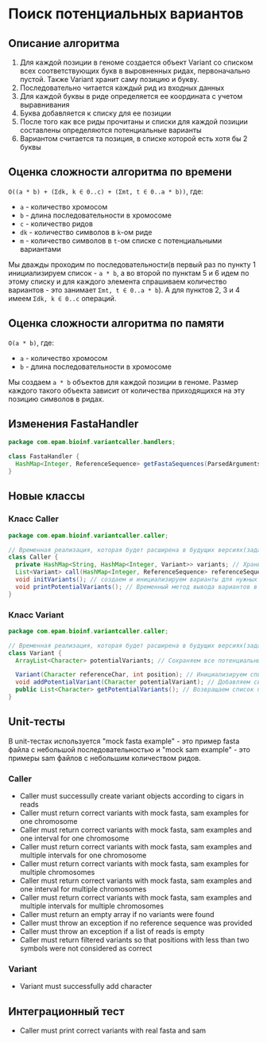# Поиск потенциальных вариантов

## Описание алгоритма

1. Для каждой позиции в геноме создается объект Variant со списком всех соответствующих букв в выровненных ридах, первоначально пустой. Также Variant хранит саму позицию и букву.
2. Последовательно читается каждый рид из входных данных
3. Для каждой буквы в риде определяется ее координата с учетом выравнивания
4. Буква добавляется к списку для ее позиции
5. После того как все риды прочитаны и списки для каждой позиции составлены определяются потенциальные варианты
6. Вариантом считается та позиция, в списке которой есть хотя бы 2 буквы

## Оценка сложности алгоритма по времени

```O((a * b) + (Σdk, k ∈ 0..c) + (Σmt, t ∈ 0..a * b))```, где:
* ```a``` - количество хромосом
* ```b``` - длина последовательности в хромосоме
* ```c``` - количество ридов
* ```dk``` - количество символов в ```k```-ом риде
* ```m``` - количество символов в ```t```-ом списке с потенциальными вариантами

Мы дважды проходим по последовательности(в первый раз по пункту 1 инициализируем список - ```a * b```, а во второй по пунктам 5 и 6 идем по этому списку и для каждого элемента спрашиваем количество вариантов - это занимает ```Σmt, t ∈ 0..a * b```). А для пунктов 2, 3 и 4 имеем ```Σdk, k ∈ 0..c``` операций.

## Оценка сложности алгоритма по памяти

```O(a * b)```, где:
* ```a``` - количество хромосом
* ```b``` - длина последовательности в хромосоме

Мы создаем ```a * b``` объектов для каждой позиции в геноме. Размер каждого такого объекта зависит от количества приходящихся на эту позицию символов в ридах.

## Изменения FastaHandler
```java
package com.epam.bioinf.variantcaller.handlers;

class FastaHandler {
  HashMap<Integer, ReferenceSequence> getFastaSequences(ParsedArguments parsedArguments); // Возвращаем прочитанные последовательности
}
```

## Новые классы

### Класс Caller
```java
package com.epam.bioinf.variantcaller.caller;

// Временная реализация, которая будет расширена в будущих версиях(задача про метрики)
class Caller {
  private HashMap<String, HashMap<Integer, Variant>> variants; // Храним варианты как словарь, где ключ - это контиг, а значение - другой словарь, где его ключ - это позиция в геноме, а значением - объект, хранящий потенциальные варианты
  List<Variant> call(HashMap<Integer, ReferenceSequence> referenceSequences, List<SAMRecord> samRecords); // Последовательности передаются как словарь, где ключ - это контиг индекс и значение - последовательность
  void initVariants(); // создаем и инициализируем варианты для нужных позиций из ридов
  void printPotentialVariants(); // Временный метод вывода вариантов в консоль
}
```

### Класс Variant
```java
package com.epam.bioinf.variantcaller.caller;

// Временная реализация, которая будет расширена в будущих версиях(задача про метрики)
class Variant {
  ArrayList<Character> potentialVariants; // Сохраняем все потенциальные варианты

  Variant(Character referenceChar, int position); // Инициализируем список
  void addPotentialVariant(Character potentialVariant); // Добавляем символ к potentialVariants
  public List<Character> getPotentialVariants(); // Возвращаем список потенциальных вариантов
}
```

## Unit-тесты

В unit-тестах используется "mock fasta example" - это пример fasta файла с небольшой последовательностью
и "mock sam example" - это примеры sam файлов с небольшим количеством ридов.

### Caller

* Caller must successully create variant objects according to cigars in reads
* Caller must return correct variants with mock fasta, sam examples for one chromosome
* Caller must return correct variants with mock fasta, sam examples and one interval for one chromosome
* Caller must return correct variants with mock fasta, sam examples and multiple intervals for one chromosome
* Caller must return correct variants with mock fasta, sam examples for multiple chromosomes
* Caller must return correct variants with mock fasta, sam examples and one interval for multiple chromosomes
* Caller must return correct variants with mock fasta, sam examples and multiple intervals for multiple chromosomes
* Caller must return an empty array if no variants were found
* Caller must throw an exception if no reference sequence was provided
* Caller must throw an exception if a list of reads is empty
* Caller must return filtered variants so that positions with less than two symbols were not considered as correct


### Variant

* Variant must successfully add character

## Интеграционный тест

* Caller must print correct variants with real fasta and sam
